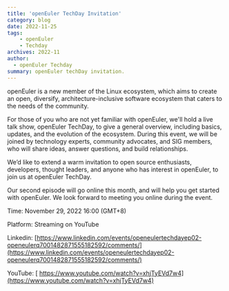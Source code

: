 ```yaml
---
title: 'openEuler TechDay Invitation'
category: blog
date: 2022-11-25
tags:
    - openEuler
    - Techday
archives: 2022-11
author:
  - openEuler Techday
summary: openEuler techDay invitation.
---
```


openEuler is a new member of the Linux ecosystem, which aims to create an open, diversify, architecture-inclusive software ecosystem that caters to the needs of the community.

For those of you who are not yet familiar with openEuler, we'll hold a live talk show, openEuler TechDay, to give a general overview, including basics, updates, and the evolution of the ecosystem. During this event, we will be joined by technology experts, community advocates, and SIG members, who will share ideas, answer questions, and build relationships.

We’d like to extend a warm invitation to open source enthusiasts, developers, thought leaders, and anyone who has interest in openEuler, to join us at openEuler TechDay.

Our second episode will go online this month, and will help you get started with openEuler. We look forward to meeting you online during the event.

Time: November 29, 2022 16:00 (GMT+8)

Platform: Streaming on YouTube

Linkedin: [https://www.linkedin.com/events/openeulertechdayep02-openeulerq7001482871555182592/comments/](https://www.linkedin.com/events/openeulertechdayep02-openeulerq7001482871555182592/comments/)

YouTube: [
https://www.youtube.com/watch?v=xhjTyEVd7w4](https://www.youtube.com/watch?v=xhjTyEVd7w4)
